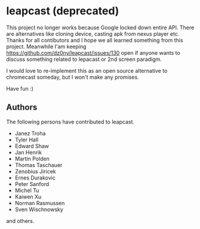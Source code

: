 # leapcast (deprecated)

This project no longer works because Google locked down entire API. There are alternatives like cloning device, casting apk from nexus player etc. Thanks for all contibutors and I hope we all learned something from this project. Meanwhile I'am keeping https://github.com/dz0ny/leapcast/issues/130 open if anyone wants to discuss something related to lepacast or 2nd screen paradigm.

I would love to re-implement this as an open source alternative to chromecast someday, but I won't make any promises.

Have fun :)

## Authors

The following persons have contributed to leapcast.

 - Janez Troha
 - Tyler Hall
 - Edward Shaw
 - Jan Henrik
 - Martin Polden
 - Thomas Taschauer
 - Zenobius Jiricek
 - Ernes Durakovic
 - Peter Sanford
 - Michel Tu
 - Kaiwen Xu
 - Norman Rasmussen
 - Sven Wischnowsky

and others.

